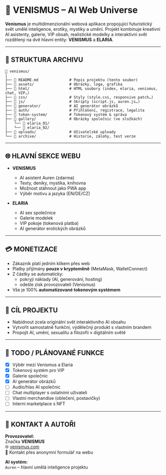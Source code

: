 # 🌌 VENISMUS – AI Web Universe

**Venismus** je multidimenzionální webová aplikace propojující futuristický svět umělé inteligence, erotiky, mystiky a umění. Projekt kombinuje kreativní AI asistenty, galerie, VIP obsah, realistické modelky a interaktivní svět rozdělený na dvě hlavní entity: **VENISMUS** a **ELARIA**.

---

## 🧠 STRUKTURA ARCHIVU

```
📁 venismus/
│
├── 📄 README.md              # Popis projektu (tento soubor)
├── 📁 assets/                # Obrázky, loga, grafika
├── 📁 html/                  # HTML soubory (index, elaria, venismus, chat, VIP…)
├── 📁 css/                   # Styly (style.css, responsive patch…)
├── 📁 js/                    # Skripty (script.js, auren.js…)
├── 📁 generator/             # AI generátor obrázků
├── 📁 auth/                  # Přihlášení, registrace, legalita
├── 📁 token-system/          # Tokenový systém & správa
├── 📁 gallery/               # Obrázky společnic (ve složkách)
│   └── 📁 elaria_01/
│   └── 📁 elaria_02/
├── 📁 uploads/               # Uživatelské uploady
└── 📁 archive/               # Historie, zálohy, test verze
```

---

## 🌐 HLAVNÍ SEKCE WEBU

- **VENISMUS**
  - AI asistent Auren (zdarma)
  - Texty, deníky, mystika, knihovna
  - Možnost stáhnout jako PWA app
  - Výběr motivu a jazyka (EN/DE/CZ)

- **ELARIA**
  - AI sex společnice
  - Galerie modelek
  - VIP pokoje (tokenová platba)
  - AI generátor erotických obrázků

---

## 💳 MONETIZACE

- Zákazník platí jedním klikem přes web
- Platby přijímány **pouze v kryptoměně** (MetaMask, WalletConnect)
- Z částky se automaticky:
  - pokryjí náklady (AI, generování, hosting)
  - odešle zisk provozovateli (Venismus)
- Vše je 100% **automatizované tokenovým systémem**

---

## 🚀 CÍL PROJEKTU

- Nabídnout zcela originální svět interaktivního AI obsahu
- Vytvořit samostatně funkční, výdělečný produkt s vlastním brandem
- Propojit AI, umění, sexualitu a filozofii v digitálním světě

---

## 🧩 TODO / PLÁNOVANÉ FUNKCE

- [x] Výběr mezi Venismus a Elaria
- [x] Tokenový systém pro VIP
- [x] Galerie společnic
- [x] AI generátor obrázků
- [ ] Audio/hlas AI společnic
- [ ] Chat multiplayer s ostatními uživateli
- [ ] Vlastní merchandise (oblečení, postavičky)
- [ ] Interní marketplace s NFT

---

## 🤝 KONTAKT A AUTOŘI

**Provozovatel:**  
Značka **VENISMUS**  
🌐 [venismus.com](https://venismus.com)  
📩 Kontakt přes anonymní formulář na webu

**AI systém:**  
`Auren` – hlavní umělá inteligence projektu